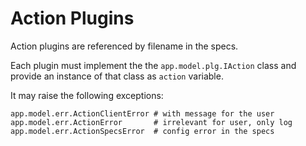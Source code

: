 # Action Plugins

Action plugins are referenced by filename in the specs.

Each plugin must implement the the `app.model.plg.IAction` class and provide an
instance of that class as `action` variable.

It may raise the following exceptions:

    app.model.err.ActionClientError # with message for the user
    app.model.err.ActionError       # irrelevant for user, only log
    app.model.err.ActionSpecsError  # config error in the specs
